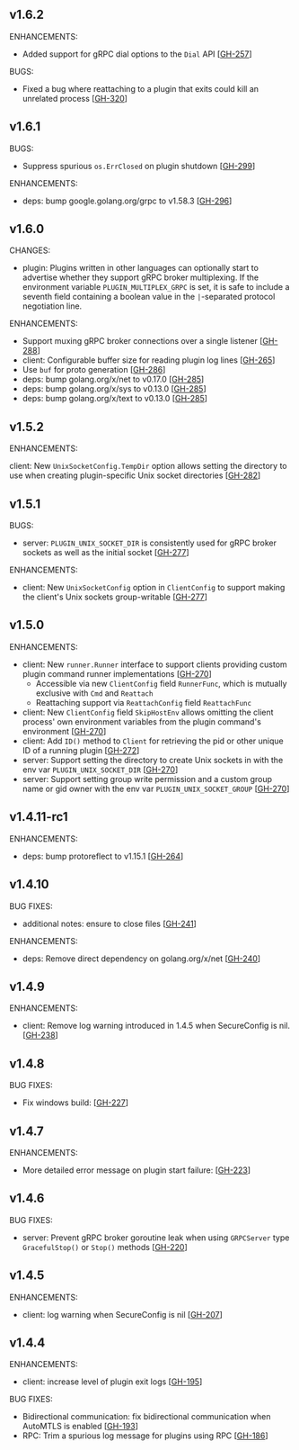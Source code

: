 ## v1.6.2

ENHANCEMENTS:

* Added support for gRPC dial options to the `Dial` API [[GH-257](https://github.com/lucky-finger/go-plugin/pull/257)]

BUGS:

* Fixed a bug where reattaching to a plugin that exits could kill an unrelated process [[GH-320](https://github.com/lucky-finger/go-plugin/pull/320)]

## v1.6.1

BUGS:

* Suppress spurious `os.ErrClosed` on plugin shutdown [[GH-299](https://github.com/lucky-finger/go-plugin/pull/299)]

ENHANCEMENTS:

* deps: bump google.golang.org/grpc to v1.58.3 [[GH-296](https://github.com/lucky-finger/go-plugin/pull/296)]

## v1.6.0

CHANGES:

* plugin: Plugins written in other languages can optionally start to advertise whether they support gRPC broker multiplexing.
  If the environment variable `PLUGIN_MULTIPLEX_GRPC` is set, it is safe to include a seventh field containing a boolean
  value in the `|`-separated protocol negotiation line.

ENHANCEMENTS:

* Support muxing gRPC broker connections over a single listener [[GH-288](https://github.com/lucky-finger/go-plugin/pull/288)]
* client: Configurable buffer size for reading plugin log lines [[GH-265](https://github.com/lucky-finger/go-plugin/pull/265)]
* Use `buf` for proto generation [[GH-286](https://github.com/lucky-finger/go-plugin/pull/286)]
* deps: bump golang.org/x/net to v0.17.0 [[GH-285](https://github.com/lucky-finger/go-plugin/pull/285)]
* deps: bump golang.org/x/sys to v0.13.0 [[GH-285](https://github.com/lucky-finger/go-plugin/pull/285)]
* deps: bump golang.org/x/text to v0.13.0 [[GH-285](https://github.com/lucky-finger/go-plugin/pull/285)]

## v1.5.2

ENHANCEMENTS:

client: New `UnixSocketConfig.TempDir` option allows setting the directory to use when creating plugin-specific Unix socket directories [[GH-282](https://github.com/lucky-finger/go-plugin/pull/282)]

## v1.5.1

BUGS:

* server: `PLUGIN_UNIX_SOCKET_DIR` is consistently used for gRPC broker sockets as well as the initial socket [[GH-277](https://github.com/lucky-finger/go-plugin/pull/277)]

ENHANCEMENTS:

* client: New `UnixSocketConfig` option in `ClientConfig` to support making the client's Unix sockets group-writable [[GH-277](https://github.com/lucky-finger/go-plugin/pull/277)]

## v1.5.0

ENHANCEMENTS:

* client: New `runner.Runner` interface to support clients providing custom plugin command runner implementations [[GH-270](https://github.com/lucky-finger/go-plugin/pull/270)]
    * Accessible via new `ClientConfig` field `RunnerFunc`, which is mutually exclusive with `Cmd` and `Reattach`
    * Reattaching support via `ReattachConfig` field `ReattachFunc`
* client: New `ClientConfig` field `SkipHostEnv` allows omitting the client process' own environment variables from the plugin command's environment [[GH-270](https://github.com/lucky-finger/go-plugin/pull/270)]
* client: Add `ID()` method to `Client` for retrieving the pid or other unique ID of a running plugin [[GH-272](https://github.com/lucky-finger/go-plugin/pull/272)]
* server: Support setting the directory to create Unix sockets in with the env var `PLUGIN_UNIX_SOCKET_DIR` [[GH-270](https://github.com/lucky-finger/go-plugin/pull/270)]
* server: Support setting group write permission and a custom group name or gid owner with the env var `PLUGIN_UNIX_SOCKET_GROUP` [[GH-270](https://github.com/lucky-finger/go-plugin/pull/270)]

## v1.4.11-rc1

ENHANCEMENTS:

* deps: bump protoreflect to v1.15.1 [[GH-264](https://github.com/lucky-finger/go-plugin/pull/264)]

## v1.4.10

BUG FIXES:

* additional notes: ensure to close files [[GH-241](https://github.com/lucky-finger/go-plugin/pull/241)]

ENHANCEMENTS:

* deps: Remove direct dependency on golang.org/x/net [[GH-240](https://github.com/lucky-finger/go-plugin/pull/240)]

## v1.4.9

ENHANCEMENTS:

* client: Remove log warning introduced in 1.4.5 when SecureConfig is nil. [[GH-238](https://github.com/lucky-finger/go-plugin/pull/238)]

## v1.4.8

BUG FIXES:

* Fix windows build: [[GH-227](https://github.com/lucky-finger/go-plugin/pull/227)]

## v1.4.7

ENHANCEMENTS:

* More detailed error message on plugin start failure: [[GH-223](https://github.com/lucky-finger/go-plugin/pull/223)]

## v1.4.6

BUG FIXES:

* server: Prevent gRPC broker goroutine leak when using `GRPCServer` type `GracefulStop()` or `Stop()` methods [[GH-220](https://github.com/lucky-finger/go-plugin/pull/220)]

## v1.4.5

ENHANCEMENTS:

* client: log warning when SecureConfig is nil [[GH-207](https://github.com/lucky-finger/go-plugin/pull/207)]


## v1.4.4

ENHANCEMENTS:

* client: increase level of plugin exit logs [[GH-195](https://github.com/lucky-finger/go-plugin/pull/195)]

BUG FIXES:

* Bidirectional communication: fix bidirectional communication when AutoMTLS is enabled [[GH-193](https://github.com/lucky-finger/go-plugin/pull/193)]
* RPC: Trim a spurious log message for plugins using RPC [[GH-186](https://github.com/lucky-finger/go-plugin/pull/186)]
